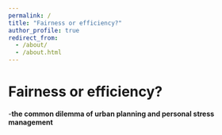 ```yaml
---
permalink: /
title: "Fairness or efficiency?"
author_profile: true
redirect_from: 
  - /about/
  - /about.html
---
```

# Fairness or efficiency?

-**the common dilemma of urban planning and personal stress management**
